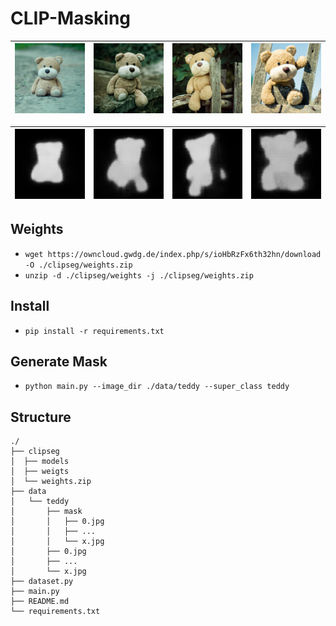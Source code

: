 # CLIP-Masking

![](./data/teddy/0.jpg) | ![](./data/teddy/1.jpg) |![](./data/teddy/2.jpg) | ![](./data/teddy/3.jpg) |
---| ---| ---| ---|  

![](./data/teddy/mask/0.jpg) | ![](./data/teddy/mask/1.jpg) | ![](./data/teddy/mask/2.jpg) | ![](./data/teddy/mask/3.jpg)
---| ---| ---| ---|

## Weights

- ```wget https://owncloud.gwdg.de/index.php/s/ioHbRzFx6th32hn/download -O ./clipseg/weights.zip```
- ```unzip -d ./clipseg/weights -j ./clipseg/weights.zip```

## Install

- ```pip install -r requirements.txt```

## Generate Mask

- ```python main.py --image_dir ./data/teddy --super_class teddy```

## Structure

```
./
├── clipseg
│  ├── models
│  ├── weigts
│  └── weights.zip
├── data
│   └── teddy
│       ├── mask
│       │   ├── 0.jpg
│       │   ├── ...
│       │   └── x.jpg
│       ├── 0.jpg
│       ├── ...
│       └── x.jpg
├── dataset.py
├── main.py
├── README.md
└── requirements.txt
```
